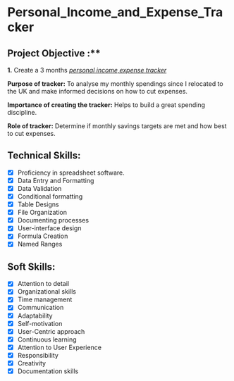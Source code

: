 # Personal_Income_and_Expense_Tracker

## Project Objective :**
**1.** Create a 3 months _[personal income,expense tracker](https://github.com/rasidatyekeen/Personal_Income_and_Expense_Tracker/blob/main/Personal%20Income%2C%20Expense%20Tracker.pdf)_

**Purpose of tracker:** To analyse my monthly spendings since I relocated to the UK and make informed decisions on how to cut expenses.

**Importance of creating the tracker:** Helps to build a great spending discipline.

**Role of tracker:** Determine if monthly savings targets are met and how best to cut expenses. 

## Technical Skills:
- [x] Proficiency in spreadsheet software.
- [x] Data Entry and Formatting
- [x] Data Validation
- [x] Conditional formatting
- [x] Table Designs
- [x] File Organization
- [x] Documenting processes
- [x] User-interface design
- [x] Formula Creation
- [x] Named Ranges

## Soft Skills:
- [x] Attention to detail
- [x] Organizational skills
- [x] Time management
- [x] Communication
- [x] Adaptability
- [x] Self-motivation
- [x] User-Centric approach
- [x] Continuous learning
- [x] Attention to User Experience
- [x] Responsibility
- [x] Creativity
- [x] Documentation skills

